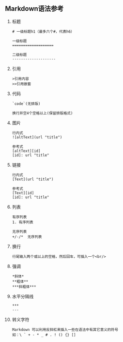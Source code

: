 ##  Markdown语法参考

1.  标题

        # 一级标题h1（最多六个#，代表h6）

        一级标题
        ===================

        二级标题
        --------------------

2.  引用

        >引用内容
        >>引用嵌套

3.  代码

        `code`(无排版)

        换行并空4个空格以上(保留排版格式)

4.  图片

        行内式
        ![altText](url "title")

        参考式
        [altText][id]
        [id]: url "title"

5.  链接

        行内式
        [Text](url "title")

        参考式
        [Text][id]
        [id]: url "title"


6.  列表

        有序列表
        1. 有序列表
        
        无序列表
        +/-/*  无序列表
        
7.  换行

        行尾输入两个或以上的空格，然后回车，可插入一个<br/>
        
8.  强调

        *斜体*
        **粗体**
        ***斜粗体***
  
9.  水平分隔线

        ***
        ---
  
10. 转义字符

        Markdown 可以利用反斜杠来插入一些在语法中有其它意义的符号
        如：\ ` + - * _ # . ! () {} []
